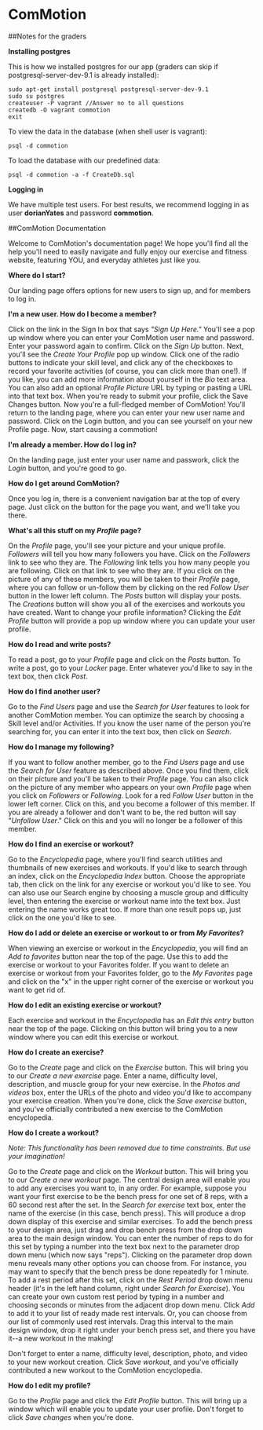 ComMotion
=========

##Notes for the graders

**Installing postgres**

This is how we installed postgres for our app (graders can skip if postgresql-server-dev-9.1 is already installed):
```
sudo apt-get install postgresql postgresql-server-dev-9.1
sudo su postgres
createuser -P vagrant //Answer no to all questions
createdb -O vagrant commotion
exit
```

To view the data in the database (when shell user is vagrant):
```
psql -d commotion
```

To load the database with our predefined data:
```
psql -d commotion -a -f CreateDb.sql
```

**Logging in**

We have multiple test users. For best results, we recommend logging in as user **dorianYates** and password **commotion**.

##ComMotion Documentation

Welcome to ComMotion's documentation page!  We hope you'll find all the help you'll need to easily navigate and fully
enjoy our exercise and fitness website, featuring YOU, and everyday athletes just like you.

**Where do I start?**

Our landing page offers options for new users to sign up, and for members to log in.

**I'm a new user.  How do I become a member?**

Click on the link in the Sign In box that says *"Sign Up Here."*  You'll see a pop up window where you can enter your
ComMotion user name and password.  Enter your password again to confirm.  Click on the *Sign Up* button.  Next, you'll 
see the *Create Your Profile* pop up window.  Click one of the radio buttons to indicate your skill level, and
click any of the checkboxes to record your favorite activities (of course, you can click more than one!).  If you like,
you can add more information about yourself in the *Bio* text area.  You can also add an optional *Profile Picture* URL by
typing or pasting a URL into that text box.  When you're ready to submit your profile, click the Save Changes button.
Now you're a full-fledged member of ComMotion!  You'll return to the landing page, where you can enter your new user
name and password. Click on the Login button, and you can see yourself on your new Profile page. Now, start causing a 
commotion!

**I'm already a member.  How do I log in?**

On the landing page, just enter your user name and passwork, click the *Login* button, and you're good to go.

**How do I get around ComMotion?**

Once you log in, there is a convenient navigation bar at the top of every page.  Just click on the button for the page you
want, and we'll take you there.

**What's all this stuff on my *Profile* page?**

On the *Profile* page, you'll see your picture and your unique profile.  *Followers* will tell you how many followers you
have.  Click on the *Followers* link to see who they are. The *Following* link tells you how many people you are following. 
Click on that link to see who they are. If you click on the picture of any of these members, you will be taken to their 
*Profile* page, where you can follow or un-follow them by clicking on the red *Follow User* button in the lower left column.  The *Posts* button will display your posts.  The *Creations* button will show you all of the exercises and workouts you have
created.  Want to change your profile information?  Clicking the *Edit Profile* button will provide a pop up window where you can update your user profile.

**How do I read and write posts?**

To read a post, go to your *Profile* page and click on the *Posts* button.  To write a post, go to your *Locker* page.  Enter
whatever you'd like to say in the text box, then click *Post*.

**How do I find another user?**

Go to the *Find Users* page and use the *Search for User* features to look for another ComMotion member.  You can optimize
the search by choosing a Skill level and/or Activities.  If you know the user name of the person you're searching for, you
can enter it into the text box, then click on *Search*.

**How do I manage my following?**

If you want to follow another member, go to the *Find Users* page and use the *Search for User* feature as described above.
Once you find them, click on their picture and you'll be taken to their *Profile* page. You can also click on the picture of 
any member who appears on your own *Profile* page when you click on *Followers* or *Following*.   Look for a red
 *Follow User* button in the lower left corner.  Click on this, and you become a follower of this member. If you are already
a follower and don't want to be, the red button will say "*Unfollow User*."  Click on this and you will no longer be a
follower of this member.  

**How do I find an exercise or workout?**

Go to the *Encyclopedia* page, where you'll find search utilities and thumbnails of new exercises and workouts.  If you'd
like to search through an index, click on the *Encyclopedia Index* button.  Choose the appropriate tab, then click on the
link for any exercise or workout you'd like to see.  You can also use our Search engine by choosing a muscle group and
difficulty level, then entering the exercise or workout name into the text box.  Just entering the name works great too.       If more than one result pops up, just click on the one you'd like to see.

**How do I add or delete an exercise or workout to or from *My Favorites*?**

When viewing an exercise or workout in the *Encyclopedia*, you will find an *Add to favorites* button near the top of the
page.  Use this to add the exercise or workout to your Favorites folder.  If you want to delete an exercise or workout
from your Favorites folder, go to the *My Favorites* page and click on the "x" in the upper right corner of the exercise
or workout you want to get rid of.  

**How do I edit an existing exercise or workout?**

Each exercise and workout in the *Encyclopedia* has an *Edit this entry* button near the top of the page.  Clicking on this
button will bring you to a new window where you can edit this exercise or workout.

**How do I create an exercise?**

Go to the *Create* page and click on the *Exercise* button.  This will bring you to our *Create a new exercise* page.  Enter 
a name, difficulty level, description, and muscle group for your new exercise.  In the *Photos and videos* box, enter the
URLs of the photo and video you'd like to accompany your exercise creation.  When you're done, click the *Save exercise*
button, and you've officially contributed a new exercise to the ComMotion encyclopedia.

**How do I create a workout?**

_Note: This functionality has been removed due to time constraints. But use your imagination!_

Go to the *Create* page and click on the *Workout* button.  This will bring you to our *Create a new workout* page.  The
central design area will enable you to add any exercises you want to, in any order.  For example, suppose you want your 
first exercise to be the bench press for one set of 8 reps, with a 60 second rest after the set.  In the *Search for 
exercise* text box, enter the name of the exercise (in this case, bench press).  This will produce a drop down display
of this exercise and similar exercises.  To add the bench press to your design area, just drag and drop bench press from the
drop down area to the main design window.  You can enter the number of reps to do for this set by typing a number into the 
text box next to the parameter drop down menu (which now says "reps").  Clicking on the parameter drop down menu reveals
many other options you can choose from.  For instance, you may want to specify that the bench press be done repeatedly
for 1 minute.  To add a rest period after this set, click on the *Rest Period* drop down menu header (it's in the left hand
column, right under *Search for Exercise*).  You can create your own custom rest period by typing in a number and choosing
seconds or minutes from the adjacent drop down menu.  Click *Add* to add it to your list of ready made rest intervals.  Or, 
you can choose from our list of commonly used rest intervals.  Drag this interval to the main design window, drop it right
under your bench press set, and there you have it--a new workout in the making!  

Don't forget to enter a name, difficulty level, description, photo, and video to your new workout creation.  Click *Save
workout*, and you've officially contributed a new workout to the ComMotion encyclopedia.

**How do I edit my profile?**

Go to the *Profile* page and click the *Edit Profile* button.  This will bring up a window which will enable you to update
your user profile.  Don't forget to click *Save changes* when you're done.

 









